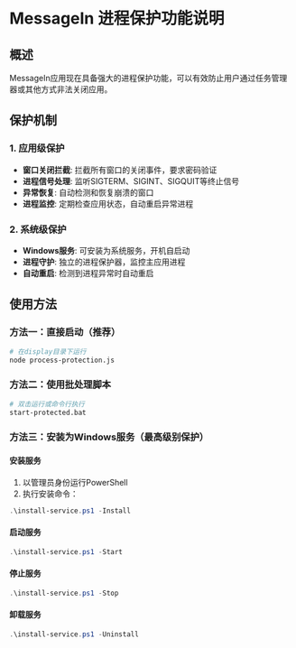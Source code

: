 # MessageIn 进程保护功能说明

## 概述

MessageIn应用现在具备强大的进程保护功能，可以有效防止用户通过任务管理器或其他方式非法关闭应用。

## 保护机制

### 1. 应用级保护

- **窗口关闭拦截**: 拦截所有窗口的关闭事件，要求密码验证
- **进程信号处理**: 监听SIGTERM、SIGINT、SIGQUIT等终止信号
- **异常恢复**: 自动检测和恢复崩溃的窗口
- **进程监控**: 定期检查应用状态，自动重启异常进程

### 2. 系统级保护

- **Windows服务**: 可安装为系统服务，开机自启动
- **进程守护**: 独立的进程保护器，监控主应用进程
- **自动重启**: 检测到进程异常时自动重启

## 使用方法

### 方法一：直接启动（推荐）

```bash
# 在display目录下运行
node process-protection.js
```

### 方法二：使用批处理脚本

```bash
# 双击运行或命令行执行
start-protected.bat
```

### 方法三：安装为Windows服务（最高级别保护）

#### 安装服务

1. 以管理员身份运行PowerShell
2. 执行安装命令：

```powershell
.\install-service.ps1 -Install
```

#### 启动服务

```powershell
.\install-service.ps1 -Start
```

#### 停止服务

```powershell
.\install-service.ps1 -Stop
```

#### 卸载服务

```powershell
.\install-service.ps1 -Uninstall
```
